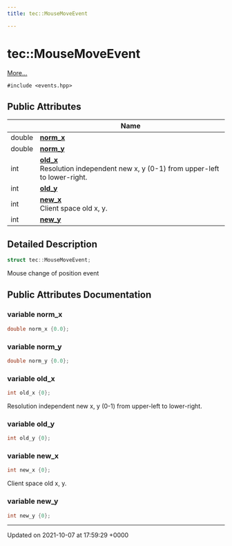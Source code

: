 ```yaml
---
title: tec::MouseMoveEvent

---
```


# tec::MouseMoveEvent



 [More...](#detailed-description)


`#include <events.hpp>`

## Public Attributes

|                | Name           |
| -------------- | -------------- |
| double | **[norm_x](/engine/Classes/structtec_1_1_mouse_move_event/#variable-norm-x)**  |
| double | **[norm_y](/engine/Classes/structtec_1_1_mouse_move_event/#variable-norm-y)**  |
| int | **[old_x](/engine/Classes/structtec_1_1_mouse_move_event/#variable-old-x)** <br>Resolution independent new x, y (0-1) from upper-left to lower-right.  |
| int | **[old_y](/engine/Classes/structtec_1_1_mouse_move_event/#variable-old-y)**  |
| int | **[new_x](/engine/Classes/structtec_1_1_mouse_move_event/#variable-new-x)** <br>Client space old x, y.  |
| int | **[new_y](/engine/Classes/structtec_1_1_mouse_move_event/#variable-new-y)**  |

## Detailed Description

```cpp
struct tec::MouseMoveEvent;
```


Mouse change of position event 

## Public Attributes Documentation

### variable norm_x

```cpp
double norm_x {0.0};
```


### variable norm_y

```cpp
double norm_y {0.0};
```


### variable old_x

```cpp
int old_x {0};
```

Resolution independent new x, y (0-1) from upper-left to lower-right. 

### variable old_y

```cpp
int old_y {0};
```


### variable new_x

```cpp
int new_x {0};
```

Client space old x, y. 

### variable new_y

```cpp
int new_y {0};
```


-------------------------------

Updated on 2021-10-07 at 17:59:29 +0000